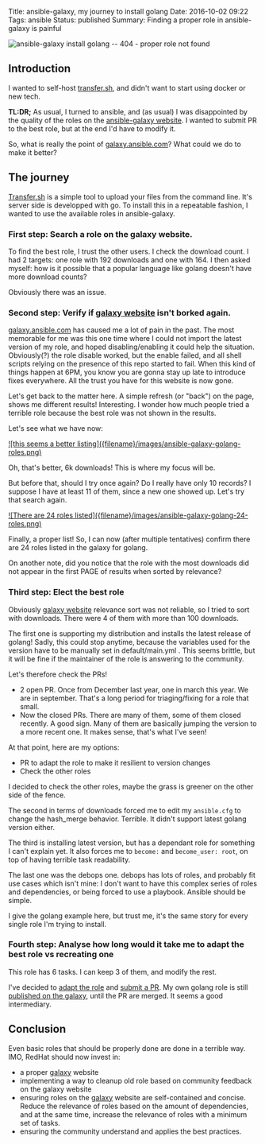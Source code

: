 Title: ansible-galaxy, my journey to install golang
Date: 2016-10-02 09:22
Tags: ansible
Status: published
Summary: Finding a proper role in ansible-galaxy is painful

![ansible-galaxy install golang -- 404 - proper role not found]({filename}/images/ansible-galaxy-install-golang.png)

## Introduction

I wanted to self-host [transfer.sh][transfer.sh], and didn't want to start using docker or new tech.

**TL:DR;** As usual, I turned to ansible, and (as usual) I was disappointed by the quality of the roles on the [ansible-galaxy website][ansible-galaxy]. I wanted to submit PR to the best role, but at the end I'd have to modify it.

So, what is really the point of [galaxy.ansible.com][ansible-galaxy]? What could we do to make it better?

## The journey

[Transfer.sh][transfer.sh] is a simple tool to upload your files from the command line. It's server side is developped with go.
To install this in a repeatable fashion, I wanted to use the available roles in ansible-galaxy.

### First step: Search a role on the galaxy website.

To find the best role, I trust the other users. I check the download count.
I had 2 targets: one role with 192 downloads and one with 164.
I then asked myself: how is it possible that a popular language like golang doesn't have more download counts?

Obviously there was an issue.

### Second step: Verify if [galaxy website][ansible-galaxy] isn't borked again.

[galaxy.ansible.com][ansible-galaxy] has caused me a lot of pain in the past.
The most memorable for me was this one time where I could not import the latest version of my role, and hoped disabling/enabling it could help the situation. Obviously(?) the role disable worked, but the enable failed, and all shell scripts relying on the presence of this repo started to fail. When this kind of things happen at 6PM, you know you are gonna stay up late to introduce fixes everywhere. All the trust you have for this website is now gone.

Let's get back to the matter here. A simple refresh (or "back") on the page, shows me different results! Interesting.
I wonder how much people tried a terrible role because the best role was not shown in the results.

Let's see what we have now:

<a href="https://raw.githubusercontent.com/evrardjp/evrard.me/2d154fbf31f9666e37b578a5630394a824c08b66/content/images/ansible-galaxy-golang-roles.png">
![this seems a better listing]({filename}/images/ansible-galaxy-golang-roles.png)
</a>

Oh, that's better, 6k downloads! This is where my focus will be.

But before that, should I try once again? Do I really have only 10 records? I suppose I have at least 11 of them, since a new one showed up.
Let's try that search again.

<a href="https://raw.githubusercontent.com/evrardjp/evrard.me/2d154fbf31f9666e37b578a5630394a824c08b66/content/images/ansible-galaxy-golang-24-roles.png">
![There are 24 roles listed]({filename}/images/ansible-galaxy-golang-24-roles.png)
</a>

Finally, a proper list! So, I can now (after multiple tentatives) confirm there are 24 roles listed in the galaxy for golang.

On another note, did you notice that the role with the most downloads did not appear in the first PAGE of results when sorted by relevance?

### Third step: Elect the best role

Obviously [galaxy website][ansible-galaxy] relevance sort was not reliable, so I tried to sort with downloads.
There were 4 of them with more than 100 downloads.

The first one is supporting my distribution and installs the latest release of golang! Sadly, this could stop anytime, because the variables used for the version have to be manually set in default/main.yml . This seems brittle, but it will be fine if the maintainer of the role is answering to the community.

Let's therefore check the PRs!

* 2 open PR. Once from December last year, one in march this year. We are in september. That's a long period for triaging/fixing for a role that small.
* Now the closed PRs. There are many of them, some of them closed recently. A good sign. Many of them are basically jumping the version to a more recent one. It makes sense, that's what I've seen!

At that point, here are my options:

* PR to adapt the role to make it resilient to version changes
* Check the other roles

I decided to check the other roles, maybe the grass is greener on the other side of the fence.

The second in terms of downloads forced me to edit my ``ansible.cfg`` to change the hash_merge behavior. Terrible. It didn't support latest golang version either.

The third is installing latest version, but has a dependant role for something I can't explain yet. It also forces me to ``become:`` and ``become_user: root``, on top of having terrible task readability.

The last one was the debops one. debops has lots of roles, and probably fit use cases which isn't mine: I don't want to have this complex series of roles and dependencies, or being forced to use a playbook. Ansible should be simple.

I give the golang example here, but trust me, it's the same story for every single role I'm trying to install.

### Fourth step: Analyse how long would it take me to adapt the best role vs recreating one

This role has 6 tasks. I can keep 3 of them, and modify the rest.

I've decided to [adapt the role][evrardjp-golang-role] and [submit a PR][pr-to-initial-role]. My own golang role is still [published on the galaxy][evrardjp-golang-role-galaxy], until the PR are merged. It seems a good intermediary.

## Conclusion

Even basic roles that should be properly done are done in a terrible way. IMO, RedHat should now invest in:

*  a proper [galaxy][ansible-galaxy] website
*  implementing a way to cleanup old role based on community feedback on the galaxy website
*  ensuring roles on the [galaxy][ansible-galaxy] website are self-contained and concise. Reduce the relevance of roles based on the amount of dependencies, and at the same time, increase the relevance of roles with a minimum set of tasks.
*  ensuring the community understand and applies the best practices.

[ansible-galaxy]: https://galaxy.ansible.com
[transfer.sh]: https://github.com/dutchcoders/transfer.sh/
[evrardjp-golang-role]: https://github.com/evrardjp/ansible-golang/
[pr-to-initial-role]: https://github.com/jlund/ansible-go/pull/28
[evrardjp-golang-role-galaxy]: https://galaxy.ansible.com/evrardjp/golang/
